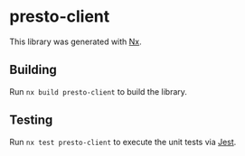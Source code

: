 # presto-client

This library was generated with [Nx](https://nx.dev).

## Building

Run `nx build presto-client` to build the library.

## Testing

Run `nx test presto-client` to execute the unit tests via [Jest](https://jestjs.io).
